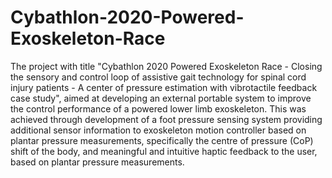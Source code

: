 # Cybathlon-2020-Powered-Exoskeleton-Race
The project with title "Cybathlon 2020 Powered Exoskeleton Race - Closing the sensory and control loop of assistive gait technology for spinal cord injury patients - A center of pressure estimation with vibrotactile feedback case study", aimed at developing an external portable system to improve the control performance of a powered lower limb exoskeleton. This was achieved through development of a foot pressure sensing system providing additional sensor information to exoskeleton motion controller based on plantar pressure measurements, specifically the centre of pressure (CoP) shift of the body, and meaningful and intuitive haptic feedback to the user, based on plantar pressure measurements.
